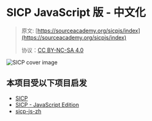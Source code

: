 # SICP JavaScript 版 - 中文化

> 原文: [https://sourceacademy.org/sicpjs/index](https://sourceacademy.org/sicpjs/index)
>
> 协议：[CC BY-NC-SA 4.0](https://creativecommons.org/licenses/by-nc-sa/4.0/deed.zh)

![SICP cover image](https://sicp.sourceacademy.org/sicpjs.png)

## 本项目受以下项目启发

- [SICP](https://mitpress.mit.edu/sites/default/files/sicp/index.html)
- [SICP - JavaScript Edition](https://sourceacademy.org/sicpjs/index)
- [sicp-js-zh](https://github.com/apachecn/sicp-js-zh)
